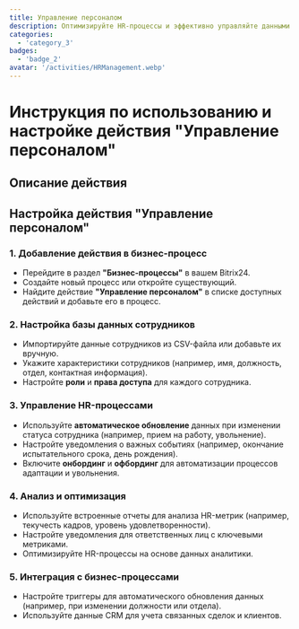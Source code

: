 ```yaml
---
title: Управление персоналом
description: Оптимизируйте HR-процессы и эффективно управляйте данными сотрудников.
categories: 
  - 'category_3'
badges: 
  - 'badge_2'
avatar: '/activities/HRManagement.webp'
---
```

# Инструкция по использованию и настройке действия "Управление персоналом"

## Описание действия

## **Настройка действия "Управление персоналом"**

### 1. Добавление действия в бизнес-процесс
- Перейдите в раздел **"Бизнес-процессы"** в вашем Bitrix24.
- Создайте новый процесс или откройте существующий.
- Найдите действие **"Управление персоналом"** в списке доступных действий и добавьте его в процесс.

### 2. Настройка базы данных сотрудников
- Импортируйте данные сотрудников из CSV-файла или добавьте их вручную.
- Укажите характеристики сотрудников (например, имя, должность, отдел, контактная информация).
- Настройте **роли** и **права доступа** для каждого сотрудника.

### 3. Управление HR-процессами
- Используйте **автоматическое обновление** данных при изменении статуса сотрудника (например, прием на работу, увольнение).
- Настройте уведомления о важных событиях (например, окончание испытательного срока, день рождения).
- Включите **онбординг** и **офбординг** для автоматизации процессов адаптации и увольнения.

### 4. Анализ и оптимизация
- Используйте встроенные отчеты для анализа HR-метрик (например, текучесть кадров, уровень удовлетворенности).
- Настройте уведомления для ответственных лиц с ключевыми метриками.
- Оптимизируйте HR-процессы на основе данных аналитики.

### 5. Интеграция с бизнес-процессами
- Настройте триггеры для автоматического обновления данных (например, при изменении должности или отдела).
- Используйте данные CRM для учета связанных сделок и клиентов.